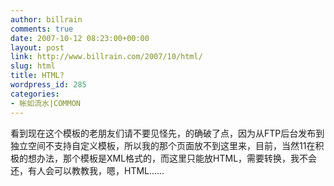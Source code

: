 ```yaml
---
author: billrain
comments: true
date: 2007-10-12 08:23:00+00:00
layout: post
link: http://www.billrain.com/2007/10/html/
slug: html
title: HTML?
wordpress_id: 285
categories:
- 帐如流水|COMMON
---
```


看到现在这个模板的老朋友们请不要见怪先，的确破了点，因为从FTP后台发布到独立空间不支持自定义模板，所以我的那个页面放不到这里来，目前，当然11在积极的想办法，那个模板是XML格式的，而这里只能放HTML，需要转换，我不会还，有人会可以教教我，嗯，HTML……
